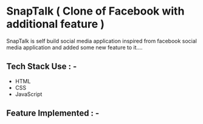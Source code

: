# SnapTalk ( Clone of Facebook with additional feature )

<p>SnapTalk is self build social media application inspired from facebook social media application and added some new feature to it.... </p>

## Tech Stack Use : -

  - HTML
  - CSS
  - JavaScript
  
## Feature Implemented : -


